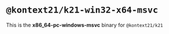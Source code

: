 # `@kontext21/k21-win32-x64-msvc`

This is the **x86_64-pc-windows-msvc** binary for `@kontext21/k21`
